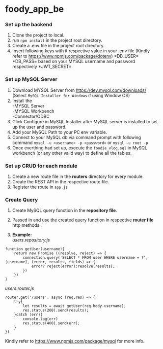 # foody_app_be
### Set up the backend
1. Clone the project to local.
2. run `npm install` in the project root directory.
3. Create a .env file in the project root directory.
4. Insert following keys with it respective value in your .env file (Kindly refer to https://www.npmjs.com/package/dotenv) 
  *DB_USER=<Your MYSQL username>
  *DB_PASS=<Your MYSQL pasword> based on your MYSQL username and password respectively
  *JWT_SECRET=<Random value to used as generate JWT token>

### Set up MySQL Server
1. Download MYSQL Server from https://dev.mysql.com/downloads/ (Select `MySQL Installer for Windows` if using Window OS)
2. Install the   
  -MYSQL Server   
  -MYSQL Workbench  
  -Connector/ODBC  
3. Click Configure in MySQL Installer after MySQL server is installed to set up the user and password.
4. Add your MySQL Path to your PC env variable.
5. Connect to your MySQL db via command prompt with following command
  `mysql -u <username> -p <password>` or  `mysql -u root -p`  
6. Once everthing had set up, execute the `foodie_vlog.sql` in MySQL workbench (or any other valid way) to define all the tables.

### Set up CRUD for each module
1. Create a new route file in the **routers** directory for every module.
2. Create the REST API in the respective route file.
3. Register the route in `app.js`

### Create Query
1. Create MySQL query function in the **repository file**.
2. Passed in and use the created query function in respective **router file** http methods.  

3. **Example:**  
*users.repository.js*
```
function getUser(username){
    return new Promise ((resolve, reject) => {
        connection.query('SELECT * FROM user WHERE username = ?', [username], (error, results, fields) => {
            error? reject(error):resolve(results);
        }) 
    }) 
}
```  
  
*users.router.js*  
```
router.get('/users', async (req,res) => {
    try{
        let results = await getUser(req.body.username);
        res.status(200).send(results);
    }catch (err){
        console.log(err)
        res.status(400).send(err);
    }   
})
```
Kindly refer to https://www.npmjs.com/package/mysql for more info.
